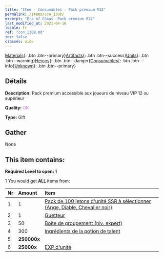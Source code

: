 ```yaml
---
title: "Item - Consumables - Pack premium V12"
permalink: /Items/con_1308/
excerpt: "Era of Chaos  Pack premium V12"
last_modified_at: 2021-04-16
locale: fr
ref: "con_1308.md"
toc: false
classes: wide
---
```

 [Materials](/fr/Items/){: .btn .btn--primary}[Artifacts](/fr/Items/Artifacts/){: .btn .btn--success}[Units](/fr/Items/Units/){: .btn .btn--warning}[Heroes](/fr/Items/Heroes/){: .btn .btn--danger}[Consumables](/fr/Items/Consumables/){: .btn .btn--info}[Unknown](/fr/Items/Unknown/){: .btn .btn--primary}

## Détails
 **Description:** Pack premium accessible aux joueurs de niveau VIP 12 ou supérieur

 **Quality:** <span style="color: #DA70D6">OK</span>

 **Type:** Gift

## Gather

  None

## This item contains:

 **Required Level to open:** 1

 1 You would get **ALL** items  from:

  | Nr | Amount |     Item    |
  |:---|:-------|:------------|
  | 1 | 1 | [Pack de 100 jetons d'unité SSR à sélectionner (Ange, Diable, Chevalier noir)](/fr/Items/con_1321/) |  | 
  | 2 | 1 | [Guetteur](/fr/Items/art_133/) |  | 
  | 3 | 50 | [Boîte de groupement (niv. expert)](/fr/Items/con_776/) |  | 
  | 4 | 300 | [Ingrédients de la potion de talent](/fr/Items/con_1120/) |  | 
  | 5 |  **250000x** | <i class="fas fa-coins"/> |  | 
  | 6 |  **25000x** | [EXP d'unité](/fr/Items/con_902/) |  | 
